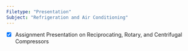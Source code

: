 ```yaml
---
Filetype: "Presentation"
Subject: "Refrigeration and Air Conditioning"
---
```


- [x] Assignment Presentation on Reciprocating, Rotary, and Centrifugal Compressors